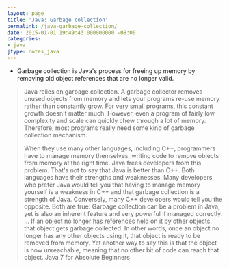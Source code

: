 ```yaml
---
layout: page
title: 'Java: Garbage collection'
permalink: /java-garbage-collection/
date: 2015-01-01 19:49:43.000000000 -08:00
categories:
- java
jtype: notes_java
---
```


* Garbage collection is Java's process for freeing up memory by removing old object references that are no longer valid.

> Java relies on garbage collection. A garbage collector removes unused objects from memory and lets your programs re-use memory rather than constantly grow. For very small programs, this constant growth doesn't matter much. However, even a program of fairly low complexity and scale can quickly chew through a lot of memory. Therefore, most programs really need some kind of garbage collection mechanism.
>
> When they use many other languages, including C++, programmers have to manage memory themselves, writing code to remove objects from memory at the right time. Java frees developers from this problem. That's not to say that Java is better than C++. Both languages have their strengths and weaknesses. Many developers who prefer Java would tell you that having to manage memory yourself is a weakness in C++ and that garbage collection is a strength of Java. Conversely, many C++ developers would tell you the opposite. Both are true: Garbage collection can be a problem in Java, yet is also an inherent feature and very powerful if managed correctly.
>  ...
>  If an object no longer has references held on it by other objects, that object gets garbage collected. In other words, once an object no longer has any other objects using it, that object is ready to be removed from memory. Yet another way to say this is that the object is now unreachable, meaning that no other bit of code can reach that object.
>  Java 7 for Absolute Beginners